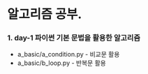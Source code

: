 # 알고리즘 공부.

### 1. day-1 파이썬 기본 문법을 활용한 알고리즘
- a_basic/a_condition.py - 비교문 활용
- a_basic/b_loop.py - 반복문 활용 
